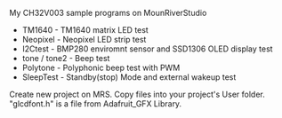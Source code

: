 My CH32V003 sample programs on MounRiverStudio

- TM1640 - TM1640 matrix LED test
- Neopixel - Neopixel LED strip test
- I2Ctest - BMP280 enviromnt sensor and SSD1306 OLED display test
- tone / tone2 - Beep test
- Polytone - Polyphonic beep test with PWM
- SleepTest - Standby(stop) Mode and external wakeup test 

Create new project on MRS. Copy files into your project's User folder.<br>
"glcdfont.h" is a file from Adafruit_GFX Library. <br>